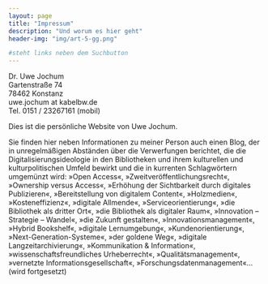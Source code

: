 ```yaml
---
layout: page
title: "Impressum"
description: "Und worum es hier geht"
header-img: "img/art-5-gg.png"

#steht links neben dem Suchbutton
---
```


Dr. Uwe Jochum  
Gartenstraße 74  
78462 Konstanz  
uwe.jochum at kabelbw.de  
Tel. 0151 / 23267161 (mobil)

Dies ist die persönliche Website von Uwe Jochum.

Sie finden hier neben Informationen zu meiner Person auch einen
Blog, der in unregelmäßigen Abständen über die Verwerfungen
berichtet, die die Digitalisierungsideologie in den Bibliotheken
und ihrem kulturellen und kulturpolitischen Umfeld bewirkt und
die in kurrenten Schlagwörtern umgemünzt wird: »Open Access«,
»Zweitveröffentlichungsrecht«, »Ownership versus Access«,
»Erhöhung der Sichtbarkeit durch digitales Publizieren«,
»Bereitstellung von digitalem Content«, »Holzmedien«,
»Kosteneffizienz«, »digitale Allmende«, »Serviceorientierung«,
»die Bibliothek als dritter Ort«, »die Bibliothek als digitaler
Raum«, »Innovation – Strategie – Wandel«, »die Zukunft
gestalten«, »Innovationsmanagement«, »Hybrid Bookshelf«,
»digitale Lernumgebung«, »Kundenorientierung«,
»Next-Generation-Systeme«, »der goldene Weg«, »digitale
Langzeitarchivierung«, »Kommunikation & Information«,
»wissenschaftsfreundliches Urheberrecht«, »Qualitätsmanagement«,
»vernetzte Informationsgesellschaft«,
»Forschungsdatenmanagement«… (wird fortgesetzt)


	

